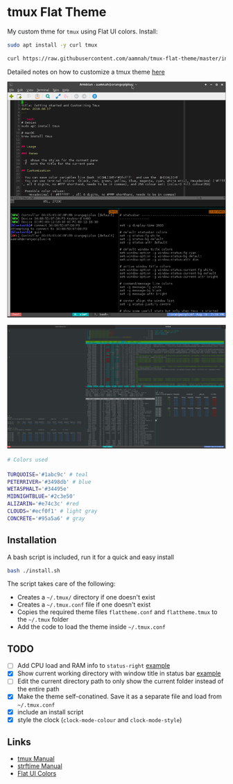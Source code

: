 # tmux Flat Theme

My custom thme for `tmux` using Flat UI colors. Install:

```bash
sudo apt install -y curl tmux
```

```bash
curl https://raw.githubusercontent.com/aamnah/tmux-flat-theme/master/install_remote.sh | bash
```

Detailed notes on how to customize a tmux theme [here](https://tldr-link)

![Screenshot - Tmux Flat Theme](https://github.com/aamnah/tmux-flat-theme/blob/master/screenshots/flattheme.png)

![Screenshot - Tmux Flat Theme (Monitoring tools)](https://github.com/aamnah/tmux-flat-theme/blob/master/screenshots/Screenshot%20from%202020-05-13%2000-19-08.png?raw=true)



```bash
# Colors used 

TURQUOISE='#1abc9c' # teal
PETERRIVER='#3498db' # blue
WETASPHALT='#34495e'
MIDNIGHTBLUE='#2c3e50'
ALIZARIN='#e74c3c' #red
CLOUDS='#ecf0f1' # light gray
CONCRETE='#95a5a6' # gray
```

Installation
---

A bash script is included, run it for a quick and easy install

```bash
bash ./install.sh
```

The script takes care of the following:

- Creates a `~/.tmux/` directory if one doesn't exist
- Creates a `~/.tmux.conf` file if one doesn't exist
- Copies the required theme files `flattheme.conf` and `flattheme.tmux` to the `~/.tmux` folder
- Add the code to load the theme inside `~/.tmux.conf`

TODO
---

- [ ] Add CPU load and RAM info to `status-right` [example](https://github.com/srathbone/tmux-arc-theme-config)
- [x] Show current working directory with window title in status bar [example](https://github.com/eendroroy/tmux-simple-theme)
- [ ] Edit the current directory path to only show the current folder instead of the entire path
- [x] Make the theme self-conatined. Save it as a separate file and load from `~/.tmux.conf`
- [x] include an install script
- [x] style the clock (`clock-mode-colour` and `clock-mode-style`)

Links
---

- [tmux Manual](https://man.openbsd.org/OpenBSD-current/man1/tmux.1)
- [strftime Manual](https://man.openbsd.org/strftime.3)
- [Flat UI Colors](https://www.materialui.co/flatuicolors)

